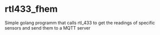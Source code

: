 # rtl433_fhem
Simple golang programm that calls rtl_433 to get the readings of specific sensors and send them to a MQTT server
